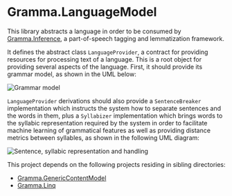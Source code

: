 # Gramma.LanguageModel
This library abstracts a language in order to be consumed by [Gramma.Inference](https://github.com/grammophone/Gramma.Inference), a part-of-speech tagging and lemmatization framework.

It defines the abstract class `LanguageProvider`, a contract for providing resources for processing text of a language. This is a root object for providing several aspects of the language. First, it should provide its grammar model, as shown in the UML below:

![Grammar model](http://s29.postimg.org/r3wzmc3d3/Grammar_model.png)

`LanguageProvider` derivations should also provide a `SentenceBreaker` implementation which instructs the system how to separate sentences and the words in them, plus a `Syllabizer` implementation which brings words to the syllabic representation required by the system in order to facilitate machine learning of grammatical features as well as providing distance metrics between syllables, as shown in the following UML diagram:

![Sentence, syllabic representation and handling](http://s27.postimg.org/kn7uwxdur/Sentence_and_syllabic_handling.png)

This project depends on the following projects residing in sibling directories:
* [Gramma.GenericContentModel](https://github.com/grammophone/Gramma.GenericContentModel)
* [Gramma.Linq](https://github.com/grammophone/Gramma.Linq)

